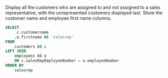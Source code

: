 Display all the customers who are assigned to and not assigned to a sales representative, with the unrepresented customers displayed last. Show the customer name and employee first name columns.
```sql
SELECT 
     c.customername
    ,e.firstname AS 'salesrep'
FROM
    customers AS c
LEFT JOIN
    employees AS e
    ON c.salesRepEmployeeNumber = e.employeeNumber
ORDER BY
    salesrep
```
